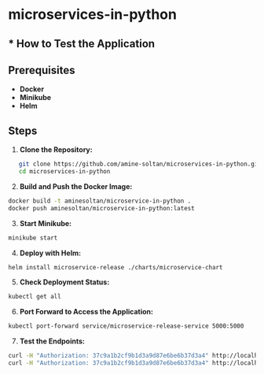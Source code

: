   #                                microservices-in-python


## * How to Test the Application


## Prerequisites
* **Docker** 
* **Minikube** 
* **Helm**
  
## Steps

1. **Clone the Repository:**


```bash
   git clone https://github.com/amine-soltan/microservices-in-python.git
   cd microservices-in-python
```

2. **Build and Push the Docker Image:**

```sh
docker build -t aminesoltan/microservice-in-python .
docker push aminesoltan/microservice-in-python:latest
```

3. **Start Minikube:**

```sh
minikube start
```

4. **Deploy with Helm:**

```sh
helm install microservice-release ./charts/microservice-chart
```

5. **Check Deployment Status:**

```sh
kubectl get all
```

6. **Port Forward to Access the Application:**

```sh
kubectl port-forward service/microservice-release-service 5000:5000
```

7. **Test the Endpoints:**

```sh
curl -H "Authorization: 37c9a1b2cf9b1d3a9d87e6be6b37d3a4" http://localhost:5000/current-price
curl -H "Authorization: 37c9a1b2cf9b1d3a9d87e6be6b37d3a4" http://localhost:5000/averages
```
